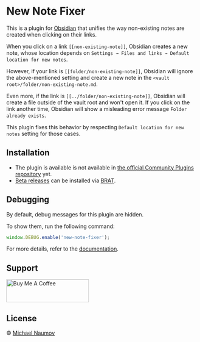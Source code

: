 # New Note Fixer

This is a plugin for [Obsidian](https://obsidian.md/) that unifies the way non-existing notes are created when clicking on their links.

When you click on a link `[[non-existing-note]]`, Obsidian creates a new note, whose location depends on `Settings → Files and links → Default location for new notes`.

However, if your link is `[[folder/non-existing-note]]`, Obsidian will ignore the above-mentioned setting and create a new note in the `<vault root>/folder/non-existing-note.md`.

Even more, if the link is `[[../folder/non-existing-note]]`, Obsidian will create a file outside of the vault root and won't open it. If you click on the link another time, Obsidian will show a misleading error message `Folder already exists`.

This plugin fixes this behavior by respecting `Default location for new notes` setting for those cases.

## Installation

- The plugin is available is not available in [the official Community Plugins repository](https://obsidian.md/plugins) yet.
- [Beta releases](obsidian://brat?plugin=https://github.com/mnaoumov/obsidian-new-note-fixer) can be installed via [BRAT](https://obsidian.md/plugins?id=obsidian42-brat).

## Debugging

By default, debug messages for this plugin are hidden.

To show them, run the following command:

```js
window.DEBUG.enable('new-note-fixer');
```

For more details, refer to the [documentation](https://github.com/mnaoumov/obsidian-dev-utils?tab=readme-ov-file#debugging).

## Support

<a href="https://www.buymeacoffee.com/mnaoumov" target="_blank"><img src="https://cdn.buymeacoffee.com/buttons/v2/default-yellow.png" alt="Buy Me A Coffee" style="height: 60px !important;width: 217px !important;"></a>

## License

© [Michael Naumov](https://github.com/mnaoumov/)
